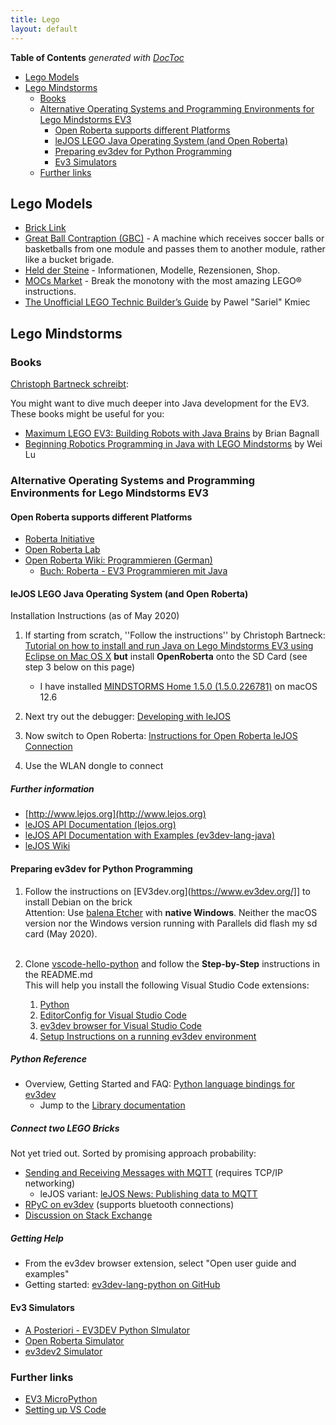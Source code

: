 ```yaml
---
title: Lego
layout: default
---
```


<!-- START doctoc generated TOC please keep comment here to allow auto update -->
<!-- DON'T EDIT THIS SECTION, INSTEAD RE-RUN doctoc TO UPDATE -->
**Table of Contents**  *generated with [DocToc](https://github.com/thlorenz/doctoc)*

- [Lego Models](#lego-models)
- [Lego Mindstorms](#lego-mindstorms)
  - [Books](#books)
  - [Alternative Operating Systems and Programming Environments for Lego Mindstorms EV3](#alternative-operating-systems-and-programming-environments-for-lego-mindstorms-ev3)
    - [Open Roberta supports different Platforms](#open-roberta-supports-different-platforms)
    - [leJOS LEGO Java Operating System (and Open Roberta)](#lejos-lego-java-operating-system-and-open-roberta)
    - [Preparing ev3dev for Python Programming](#preparing-ev3dev-for-python-programming)
    - [Ev3 Simulators](#ev3-simulators)
  - [Further links](#further-links)

<!-- END doctoc generated TOC please keep comment here to allow auto update -->

## Lego Models

* [Brick Link](https://www.bricklink.com/v2/main.page)
* [Great Ball Contraption (GBC)](https://www.greatballcontraption.com/) - A machine which receives soccer balls or basketballs from one module and passes them to another module, rather like a bucket brigade.
* [Held der Steine](https://www.held-der-steine.de/) - Informationen, Modelle, Rezensionen, Shop.
* [MOCs Market](https://www.mocsmarket.com/) - Break the monotony with the most amazing LEGO® instructions.
* [The Unofficial LEGO Technic Builder’s Guide](http://amzn.to/2s6vGKf) by Pawel "Sariel" Kmiec

## Lego Mindstorms

### Books

[Christoph Bartneck schreibt](http://www.bartneck.de/2017/06/04/tutorial-on-how-to-install-and-run-java-on-lego-mindstorms-ev3-using-eclipse-on-mac-os-x/):

You might want to dive much deeper into Java development for the EV3. These books might be useful for you:

* [Maximum LEGO EV3: Building Robots with Java Brains](http://amzn.to/2rSuomm) by Brian Bagnall
* [Beginning Robotics Programming in Java with LEGO Mindstorms](http://amzn.to/2rpniUT) by Wei Lu

### Alternative Operating Systems and Programming Environments for Lego Mindstorms EV3

#### Open Roberta supports different Platforms

* [Roberta Initiative](https://www.roberta-home.de)
* [Open Roberta Lab](https://www.roberta-home.de/lab/)
* [Open Roberta Wiki: Programmieren (German)](https://jira.iais.fraunhofer.de/wiki/pages/viewpage.action?pageId=92341373)
  * [Buch: Roberta - EV3 Programmieren mit Java](https://www.roberta-home.de/fileadmin/user_upload/WebBooks/JavaBand/RobertaBuch.html#RobertaBuchch12.html)

#### leJOS LEGO Java Operating System (and Open Roberta)

Installation Instructions (as of May 2020)

1. If starting from scratch, ''Follow the instructions'' by Christoph Bartneck: [Tutorial on how to install and run Java on Lego Mindstorms EV3 using Eclipse on Mac OS X](http://www.bartneck.de/2017/06/04/tutorial-on-how-to-install-and-run-java-on-lego-mindstorms-ev3-using-eclipse-on-mac-os-x/) **but** install **OpenRoberta** onto the SD Card (see step 3 below on this page)

    - I have installed [MINDSTORMS Home 1.5.0 (1.5.0.226781)](https://www.lego.com/de-de/themes/mindstorms/downloads) on macOS 12.6

1. Next try out the debugger: [Developing with leJOS](https://sourceforge.net/p/lejos/wiki/Developing%20with%20leJOS/)

1. Now switch to Open Roberta: [Instructions for Open Roberta leJOS Connection](https://jira.iais.fraunhofer.de/wiki/display/ORInfo/Vorbereitung+EV3+-+System+leJOS+0.9.1)

1. Use the WLAN dongle to connect

##### Further information

* [http://www.lejos.org](http://www.lejos.org)
* [leJOS API Documentation (lejos.org)](http://www.lejos.org/ev3/docs/)
* [leJOS API Documentation with Examples (ev3dev-lang-java)](https://ev3dev-lang-java.github.io/#/)
* [leJOS Wiki](https://sourceforge.net/p/lejos/wiki/Home/)

#### Preparing ev3dev for Python Programming

1. Follow the instructions on [EV3dev.org](https://www.ev3dev.org/]] to install Debian on the brick<br/>Attention: Use [balena Etcher](https://etcher.io/) with **native Windows**. Neither the macOS version nor the Windows version running with Parallels did flash my sd card (May 2020).<br><br>

1. Clone [vscode-hello-python](https://github.com/ev3dev/vscode-hello-python) and follow the **Step-by-Step** instructions in the README.md<br>This will help you install the following Visual Studio Code extensions:
   1. [Python](https://marketplace.visualstudio.com/items?itemName=ms-python.python)
   1. [EditorConfig for Visual Studio Code](https://marketplace.visualstudio.com/items?itemName=EditorConfig.EditorConfig)
   1. [ev3dev browser for Visual Studio Code](https://github.com/ev3dev/vscode-ev3dev-browser)
   1. [Setup Instructions on a running ev3dev environment](https://github.com/OpenRoberta/robertalab-ev3dev/blob/develop/README.md)

##### Python Reference

* Overview, Getting Started and FAQ: [Python language bindings for ev3dev](https://python-ev3dev.readthedocs.io/en/ev3dev-stretch/index.html)
  * Jump to the [Library documentation](https://python-ev3dev.readthedocs.io/en/ev3dev-stretch/#library-documentation)

##### Connect two LEGO Bricks

Not yet tried out. Sorted by promising approach probability:

* [Sending and Receiving Messages with MQTT](https://www.ev3dev.org/docs/tutorials/sending-and-receiving-messages-with-mqtt/) (requires TCP/IP networking)
  * leJOS variant: [leJOS News: Publishing data to MQTT](https://lejosnews.wordpress.com/2015/11/16/publishing-data-to-mqtt/)
* [RPyC on ev3dev](https://ev3dev-lang.readthedocs.io/projects/python-ev3dev/en/stable/rpyc.html) (supports bluetooth connections)
* [Discussion on Stack Exchange](https://bricks.stackexchange.com/questions/8888/how-to-connect-two-lego-bricks-ev3-by-usb-using-python)

##### Getting Help

* From the ev3dev browser extension, select "Open user guide and examples"
* Getting started: [ev3dev-lang-python on GitHub](https://github.com/ev3dev/ev3dev-lang-python)

#### Ev3 Simulators

* [A Posteriori - EV3DEV Python SImulator](https://www.aposteriori.com.sg/Ev3devSim/index.html)
* [Open Roberta Simulator](https://lab.open-roberta.org/)
* [ev3dev2 Simulator](https://github.com/ev3dev-python-tools/ev3dev2simulator)

### Further links

* [EV3 MicroPython](file:///Users/stefan/.vscode/extensions/lego-education.ev3-micropython-1.0.3/resources/docs/startinstall.html)
* [Setting up VS Code](https://sites.google.com/site/ev3python/setting-up-vs-code)
